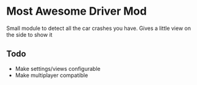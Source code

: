 # Most Awesome Driver Mod

Small module to detect all the car crashes you have.
Gives a little view on the side to show it

## Todo

- Make settings/views configurable
- Make multiplayer compatible
